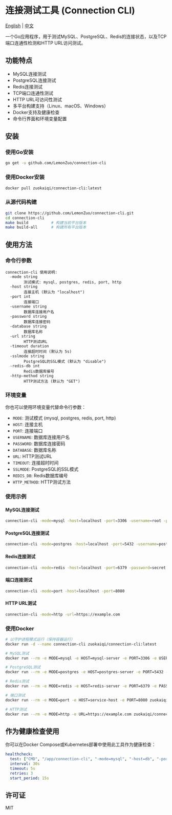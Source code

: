 # 连接测试工具 (Connection CLI)

[English](README.md) | [中文](README_zh.md)

一个Go应用程序，用于测试MySQL、PostgreSQL、Redis的连接状态，以及TCP端口连通性检测和HTTP URL访问测试。

## 功能特点

- MySQL连接测试
- PostgreSQL连接测试
- Redis连接测试
- TCP端口连通性测试
- HTTP URL可访问性测试
- 多平台构建支持（Linux、macOS、Windows）
- Docker支持及健康检查
- 命令行界面和环境变量配置

## 安装

### 使用Go安装

```bash
go get -u github.com/LemonZuo/connection-cli
```

### 使用Docker安装

```bash
docker pull zuokaiqi/connection-cli:latest
```

### 从源代码构建

```bash
git clone https://github.com/LemonZuo/connection-cli.git
cd connection-cli
make build          # 构建当前平台版本
make build-all      # 构建所有平台版本
```

## 使用方法

### 命令行参数

```
connection-cli 使用说明:
  -mode string
        测试模式: mysql, postgres, redis, port, http
  -host string
        连接主机 (默认为 "localhost")
  -port int
        连接端口
  -username string
        数据库连接用户名
  -password string
        数据库连接密码
  -database string
        数据库名称
  -url string
        HTTP测试URL
  -timeout duration
        连接超时时间 (默认为 5s)
  -sslmode string
        PostgreSQL的SSL模式 (默认为 "disable")
  -redis-db int
        Redis数据库编号
  -http-method string
        HTTP测试方法 (默认为 "GET")
```

### 环境变量

你也可以使用环境变量代替命令行参数：

- `MODE`: 测试模式 (mysql, postgres, redis, port, http)
- `HOST`: 连接主机
- `PORT`: 连接端口
- `USERNAME`: 数据库连接用户名
- `PASSWORD`: 数据库连接密码
- `DATABASE`: 数据库名称
- `URL`: HTTP测试URL
- `TIMEOUT`: 连接超时时间
- `SSLMODE`: PostgreSQL的SSL模式
- `REDIS_DB`: Redis数据库编号
- `HTTP_METHOD`: HTTP测试方法

### 使用示例

#### MySQL连接测试

```bash
connection-cli -mode=mysql -host=localhost -port=3306 -username=root -password=secret -database=mydb
```

#### PostgreSQL连接测试

```bash
connection-cli -mode=postgres -host=localhost -port=5432 -username=postgres -password=secret -database=mydb
```

#### Redis连接测试

```bash
connection-cli -mode=redis -host=localhost -port=6379 -password=secret
```

#### 端口连接测试

```bash
connection-cli -mode=port -host=localhost -port=8080
```

#### HTTP URL测试

```bash
connection-cli -mode=http -url=https://example.com
```

### 使用Docker

```bash
# 以守护进程模式运行（保持容器运行）
docker run -d --name connection-cli zuokaiqi/connection-cli:latest

# MySQL测试
docker run --rm -e MODE=mysql -e HOST=mysql-server -e PORT=3306 -e USERNAME=root -e PASSWORD=secret -e DATABASE=mydb zuokaiqi/connection-cli

# PostgreSQL测试
docker run --rm -e MODE=postgres -e HOST=postgres-server -e PORT=5432 -e USERNAME=postgres -e PASSWORD=secret -e DATABASE=mydb zuokaiqi/connection-cli

# Redis测试
docker run --rm -e MODE=redis -e HOST=redis-server -e PORT=6379 -e PASSWORD=secret zuokaiqi/connection-cli

# 端口测试
docker run --rm -e MODE=port -e HOST=service-host -e PORT=8080 zuokaiqi/connection-cli

# HTTP测试
docker run --rm -e MODE=http -e URL=https://example.com zuokaiqi/connection-cli
```

## 作为健康检查使用

你可以在Docker Compose或Kubernetes部署中使用此工具作为健康检查：

```yaml
healthcheck:
  test: ["CMD", "/app/connection-cli", "-mode=mysql", "-host=db", "-port=3306", "-username=root", "-password=secret", "-database=mydb"]
  interval: 30s
  timeout: 5s
  retries: 3
  start_period: 15s
```

## 许可证

MIT 